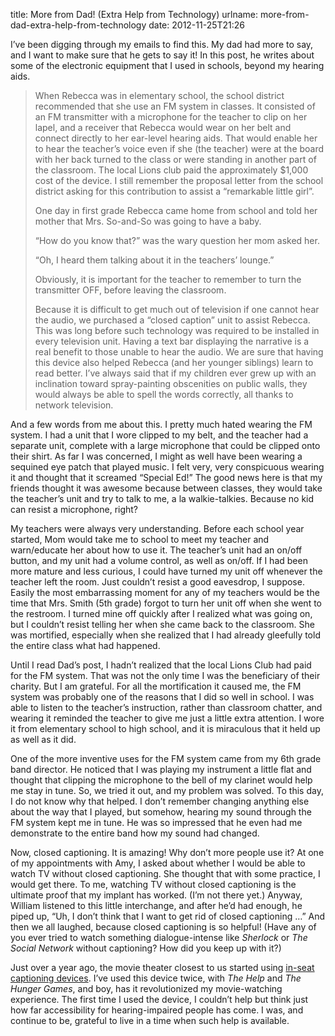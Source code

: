title: More from Dad! (Extra Help from Technology)
urlname: more-from-dad-extra-help-from-technology
date: 2012-11-25T21:26

I&#x02bc;ve been digging through my emails to find this. My dad had more to say, and I want to make sure that he gets to
say it! In this post, he writes about some of the electronic equipment that I used in schools, beyond my hearing aids.

> When Rebecca was in elementary school, the school district recommended that she use an FM system in classes. It
> consisted of an FM transmitter with a microphone for the teacher to clip on her lapel, and a receiver that Rebecca
> would wear on her belt and connect directly to her ear-level hearing aids. That would enable her to hear the
> teacher&#x02bc;s voice even if she (the teacher) were at the board with her back turned to the class or were standing
> in another part of the classroom. The local Lions club paid the approximately $1,000 cost of the device. I still
> remember the proposal letter from the school district asking for this contribution to assist a &ldquo;remarkable
> little girl&rdquo;.
>
> One day in first grade Rebecca came home from school and told her mother that Mrs. So-and-So was going to have a baby.
>
> &ldquo;How do you know that?&rdquo; was the wary question her mom asked her.
>
> &ldquo;Oh, I heard them talking about it in the teachers&#x02bc; lounge.&rdquo;
>
> Obviously, it is important for the teacher to remember to turn the transmitter OFF, before leaving the classroom.
>
> Because it is difficult to get much out of television if one cannot hear the audio, we purchased a &ldquo;closed
> caption&rdquo; unit to assist Rebecca. This was long before such technology was required to be installed in every
> television unit. Having a text bar displaying the narrative is a real benefit to those unable to hear the audio. We
> are sure that having this device also helped Rebecca (and her younger siblings) learn to read better. I&#x02bc;ve
> always said that if my children ever grew up with an inclination toward spray-painting obscenities on public walls,
> they would always be able to spell the words correctly, all thanks to network television.

And a few words from me about this. I pretty much hated wearing the FM system. I had a unit that I wore clipped to my
belt, and the teacher had a separate unit, complete with a large microphone that could be clipped onto their shirt. As
far I was concerned, I might as well have been wearing a sequined eye patch that played music. I felt very, very
conspicuous wearing it and thought that it screamed &ldquo;Special Ed!&rdquo; The good news here is that my friends
thought it was awesome because between classes, they would take the teacher&#x02bc;s unit and try to talk to me, a la
walkie-talkies. Because no kid can resist a microphone, right?

My teachers were always very understanding. Before each school year started, Mom would take me to school to meet my
teacher and warn/educate her about how to use it. The teacher&#x02bc;s unit had an on/off button, and my unit had a
volume control, as well as on/off. If I had been more mature and less curious, I could have turned my unit off whenever
the teacher left the room. Just couldn&#x02bc;t resist a good eavesdrop, I suppose. Easily the most embarrassing moment
for any of my teachers would be the time that Mrs. Smith (5th grade) forgot to turn her unit off when she went to the
restroom. I turned mine off quickly after I realized what was going on, but I couldn&#x02bc;t resist telling her when
she came back to the classroom. She was mortified, especially when she realized that I had already gleefully told the
entire class what had happened.

Until I read Dad&#x02bc;s post, I hadn&#x02bc;t realized that the local Lions Club had paid for the FM system. That was
not the only time I was the beneficiary of their charity. But I am grateful. For all the mortification it caused me, the
FM system was probably one of the reasons that I did so well in school. I was able to listen to the teacher&#x02bc;s
instruction, rather than classroom chatter, and wearing it reminded the teacher to give me just a little extra
attention. I wore it from elementary school to high school, and it is miraculous that it held up as well as it did.

One of the more inventive uses for the FM system came from my 6th grade band director. He noticed that I was playing my
instrument a little flat and thought that clipping the microphone to the bell of my clarinet would help me stay in tune.
So, we tried it out, and my problem was solved. To this day, I do not know why that helped. I don&#x02bc;t remember
changing anything else about the way that I played, but somehow, hearing my sound through the FM system kept me in tune.
He was so impressed that he even had me demonstrate to the entire band how my sound had changed.

Now, closed captioning. It is amazing! Why don&#x02bc;t more people use it? At one of my appointments with Amy, I asked
about whether I would be able to watch TV without closed captioning. She thought that with some practice, I would get
there. To me, watching TV without closed captioning is the ultimate proof that my implant has worked. (I&#x02bc;m not
there yet.) Anyway, William listened to this little interchange, and after he&#x02bc;d had enough, he piped up,
&ldquo;Uh, I don&#x02bc;t think that I want to get rid of closed captioning &hellip;&rdquo; And then we all laughed,
because closed captioning is so helpful! (Have any of you ever tried to watch something dialogue-intense like _Sherlock_
or _The Social Network_ without captioning? How did you keep up with it?)

Just over a year ago, the movie theater closest to us started using [in-seat captioning devices][a]. I&#x02bc;ve used
this device twice, with _The Help_ and _The Hunger Games_, and boy, has it revolutionized my movie-watching experience.
The first time I used the device, I couldn&#x02bc;t help but think just how far accessibility for hearing-impaired
people has come. I was, and continue to be, grateful to live in a time when such help is available.

[a]: https://web.archive.org/web/20160609003014/http://www.doremilabs.com/products/cinema-products-2/captiview/
